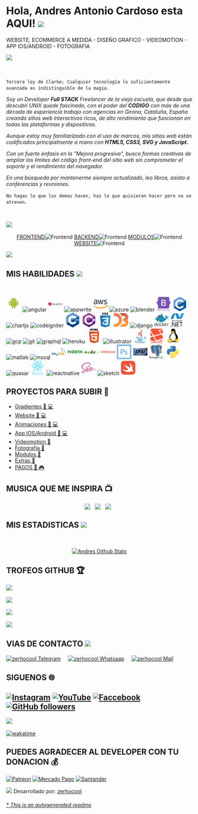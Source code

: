 # Hola, Andres Antonio Cardoso esta AQUI! <img src="https://raw.githubusercontent.com/nixin72/nixin72/master/wave.gif" width="50px"></img>

WEBSITE, ECOMMERCE A MEDIDA - DISEÑO GRAFICO - VIDEOMOTION - APP IOS/ANDROID - FOTOGRAFIA

<img src="https://readme-typing-svg.herokuapp.com?vCenter=true&width=500&lines=Desarrollo+de+proyectos+a+medida+Website;Developer+Python+HTML+CSS+JS+con+10+Años+de+experiencia." height="50"/>

</p>

<br>

`Tercera ley de Clarke; Cualquier tecnología lo suficientemente avanzada es indistinguible de la magia.`<br>

<em> Soy un Developer **Full STACK** Freelancer de la vieja escuela, que desde que descubri UNIX quede fascinado, con el poder del **CODIGO** con más de una década de experiencia trabajo con agencias en Girona, Cataluña, España creando sitios web interactivos ricos, de alto rendimiento que funcionan en todas las plataformas y dispositivos.</em>

<em> Aunque estoy muy familiarizado con el uso de marcos, mis sitios web están codificados principalmente a mano con **HTML5, CSS3, SVG y JavaScript.**

Con un fuerte énfasis en la "Mejora progresiva", busco formas creativas de ampliar los límites del código front-end del sitio web sin comprometer el soporte y el rendimiento del navegador.

En una búsqueda por mantenerme siempre actualizado, leo libros, asisto a conferencias y reuniones.</em>

`No hagas lo que los demas hacen, haz lo que quisieran hacer pero no se atreven.`<br>


<br>

<img src="https://user-images.githubusercontent.com/73097560/115834477-dbab4500-a447-11eb-908a-139a6edaec5c.gif"></a>
<p align="center">
<a href="https://github.com/zerhocool">FRONTEND</a><img src="https://www.vectorlogo.zone/logos/devto/devto-icon.svg" alt="Frontend" width="40" height="40"/>
<a href="https://github.com/zerhocool">BACKEND</a><img src="https://www.vectorlogo.zone/logos/apache/apache-icon.svg" alt="Frontend" width="40" height="40"/>
<a href="https://github.com/zerhocool">MODULOS</a><img src="https://www.vectorlogo.zone/logos/dartlang/dartlang-icon.svg" alt="Frontend" width="40" height="40"/>
<a href="https://github.com/zerhocool">WEBSITE</a><img src="https://www.vectorlogo.zone/logos/segment/segment-icon.svg" alt="Frontend" width="40" height="40"/>
</p>
<img src="https://user-images.githubusercontent.com/73097560/115834477-dbab4500-a447-11eb-908a-139a6edaec5c.gif"></a>

<br>


## MIS HABILIDADES <img src="https://media2.giphy.com/media/QssGEmpkyEOhBCb7e1/giphy.gif?cid=ecf05e47a0n3gi1bfqntqmob8g9aid1oyj2wr3ds3mg700bl&rid=giphy.gif" width="50px">
<br>

<p align="left"> <img src="https://raw.githubusercontent.com/devicons/devicon/master/icons/android/android-original-wordmark.svg" alt="android" width="40" height="40"/> </a> <img src="https://angular.io/assets/images/logos/angular/angular.svg" alt="angular" width="40" height="40"/> </a> <img src="https://raw.githubusercontent.com/devicons/devicon/master/icons/angularjs/angularjs-original-wordmark.svg" alt="angularjs" width="40" height="40"/> </a> <img src="https://www.vectorlogo.zone/logos/appwriteio/appwriteio-icon.svg" alt="appwrite" width="40" height="40"/> </a> <img src="https://raw.githubusercontent.com/devicons/devicon/master/icons/amazonwebservices/amazonwebservices-original-wordmark.svg" alt="aws" width="40" height="40"/> </a> <img src="https://www.vectorlogo.zone/logos/microsoft_azure/microsoft_azure-icon.svg" alt="azure" width="40" height="40"/> </a> <img src="https://download.blender.org/branding/community/blender_community_badge_white.svg" alt="blender" width="40" height="40"/> </a> <img src="https://raw.githubusercontent.com/devicons/devicon/master/icons/bootstrap/bootstrap-plain-wordmark.svg" alt="bootstrap" width="40" height="40"/> </a> <img src="https://raw.githubusercontent.com/devicons/devicon/master/icons/c/c-original.svg" alt="c" width="40" height="40"/> </a> <img src="https://www.chartjs.org/media/logo-title.svg" alt="chartjs" width="40" height="40"/> </a> <img src="https://cdn.worldvectorlogo.com/logos/codeigniter.svg" alt="codeigniter" width="40" height="40"/> </a> <img src="https://raw.githubusercontent.com/devicons/devicon/master/icons/cplusplus/cplusplus-original.svg" alt="cplusplus" width="40" height="40"/> </a> <img src="https://raw.githubusercontent.com/devicons/devicon/master/icons/csharp/csharp-original.svg" alt="csharp" width="40" height="40"/> </a> <img src="https://raw.githubusercontent.com/devicons/devicon/master/icons/css3/css3-original-wordmark.svg" alt="css3" width="40" height="40"/> </a> <img src="https://raw.githubusercontent.com/devicons/devicon/master/icons/d3js/d3js-original.svg" alt="d3js" width="40" height="40"/> </a> <img src="https://cdn.worldvectorlogo.com/logos/django.svg" alt="django" width="40" height="40"/> </a> <img src="https://raw.githubusercontent.com/devicons/devicon/master/icons/docker/docker-original-wordmark.svg" alt="docker" width="40" height="40"/> <img src="https://raw.githubusercontent.com/devicons/devicon/master/icons/dot-net/dot-net-original-wordmark.svg" alt="dotnet" width="40" height="40"/> </a> <img src="https://www.vectorlogo.zone/logos/google_cloud/google_cloud-icon.svg" alt="gcp" width="40" height="40"/> </a> <img src="https://www.vectorlogo.zone/logos/git-scm/git-scm-icon.svg" alt="git" width="40" height="40"/> </a> <img src="https://www.vectorlogo.zone/logos/graphql/graphql-icon.svg" alt="graphql" width="40" height="40"/> </a> <img src="https://www.vectorlogo.zone/logos/heroku/heroku-icon.svg" alt="heroku" width="40" height="40"/> </a> <img src="https://raw.githubusercontent.com/devicons/devicon/master/icons/html5/html5-original-wordmark.svg" alt="html5" width="40" height="40"/> <img src="https://www.vectorlogo.zone/logos/adobe_illustrator/adobe_illustrator-icon.svg" alt="illustrator" width="40" height="40"/> </a> <img src="https://raw.githubusercontent.com/devicons/devicon/master/icons/java/java-original.svg" alt="java" width="40" height="40"/> </a> <img src="https://raw.githubusercontent.com/devicons/devicon/master/icons/laravel/laravel-plain-wordmark.svg" alt="laravel" width="40" height="40"/> </a> <img src="https://raw.githubusercontent.com/devicons/devicon/master/icons/linux/linux-original.svg" alt="linux" width="40" height="40"/> </a> <img src="https://upload.wikimedia.org/wikipedia/commons/2/21/Matlab_Logo.png" alt="matlab" width="40" height="40"/> <img src="https://www.svgrepo.com/show/303229/microsoft-sql-server-logo.svg" alt="mssql" width="40" height="40"/> </a> <img src="https://raw.githubusercontent.com/devicons/devicon/master/icons/mysql/mysql-original-wordmark.svg" alt="mysql" width="40" height="40"/> </a> <img src="https://raw.githubusercontent.com/devicons/devicon/master/icons/nginx/nginx-original.svg" alt="nginx" width="40" height="40"/> </a> <img src="https://raw.githubusercontent.com/devicons/devicon/master/icons/nodejs/nodejs-original-wordmark.svg" alt="nodejs" width="40" height="40"/> </a> <img src="https://raw.githubusercontent.com/devicons/devicon/master/icons/oracle/oracle-original.svg" alt="oracle" width="40" height="40"/> </a> <img src="https://raw.githubusercontent.com/devicons/devicon/master/icons/photoshop/photoshop-line.svg" alt="photoshop" width="40" height="40"/> </a> <img src="https://raw.githubusercontent.com/devicons/devicon/master/icons/php/php-original.svg" alt="php" width="40" height="40"/> </a> <img src="https://raw.githubusercontent.com/devicons/devicon/master/icons/postgresql/postgresql-original-wordmark.svg" alt="postgresql" width="40" height="40"/> </a> <img src="https://raw.githubusercontent.com/devicons/devicon/master/icons/python/python-original.svg" alt="python" width="40" height="40"/> </a> <img src="https://cdn.quasar.dev/logo/svg/quasar-logo.svg" alt="quasar" width="40" height="40"/> </a> <img src="https://raw.githubusercontent.com/devicons/devicon/master/icons/react/react-original-wordmark.svg" alt="react" width="40" height="40"/> </a> <img src="https://reactnative.dev/img/header_logo.svg" alt="reactnative" width="40" height="40"/> </a> <img src="https://raw.githubusercontent.com/devicons/devicon/master/icons/sass/sass-original.svg" alt="sass" width="40" height="40"/> </a> <img src="https://www.vectorlogo.zone/logos/sketchapp/sketchapp-icon.svg" alt="sketch" width="40" height="40"/> </a> </a> <img src="https://raw.githubusercontent.com/devicons/devicon/master/icons/swift/swift-original.svg" alt="swift" width="40" height="40"/> </a> </p>
</p>
</p>


## PROYECTOS PARA SUBIR :link:
- [Gradientes  🤖 💻](https://github.com/zerhocool/zerhocool) 
- [Website  🤖 💻](https://github.com/zerhocool/zerhocool) 
- [Animaciones  🤖 💻](https://github.com/zerhocool/zerhocool) 
- [App IOS/Android  🤖 💻](https://github.com/zerhocool/zerhocool) 
- [Videomotion  🤖](https://github.com/zerhocool/zerhocool) 
- [Fotografia 🤖](https://github.com/zerhocool/zerhocool) 
- [Modulos 🤖](https://github.com/zerhocool/zerhocool) 
- [Extras 🤖](https://github.com/zerhocool/zerhocool) 
- [PAGOS 🤖 🎮](https://github.com/zerhocool/zerhocool) 




## MUSICA QUE ME INSPIRA 📺
<p align="center"><a href="https://www.youtube.com/watch?v=or047P2NOjc" target="blank"><img align="center" width="200px" src="https://i.ytimg.com/vi/or047P2NOjc/hqdefault.jpg?sqp=-oaymwEjCNACELwBSFryq4qpAxUIARUAAAAAGAElAADIQj0AgKJDeAE=&rs=AOn4CLBn-SLFQ2CqC2-qzl5daHS-Mu2AZA"/></a>&nbsp;&nbsp;
<a href="https://www.youtube.com/watch?v=RbJg7YLqJk8" target="blank"><img align="center" width="200px" src="https://i.ytimg.com/vi/RbJg7YLqJk8/hqdefault.jpg?sqp=-oaymwEjCNACELwBSFryq4qpAxUIARUAAAAAGAElAADIQj0AgKJDeAE=&rs=AOn4CLCVDKL6v32wnUCY5-idSc7RBUNHyA"/></a>&nbsp;&nbsp;
<a href="https://www.youtube.com/watch?v=P80jClbpHZg" target="blank"><img align="center" width="200px" src="https://i.ytimg.com/vi/P80jClbpHZg/hqdefault.jpg?sqp=-oaymwEjCNACELwBSFryq4qpAxUIARUAAAAAGAElAADIQj0AgKJDeAE=&rs=AOn4CLADY3A6T0TqnvZMQEDgWRsCW9Uyew"/></a>&nbsp;&nbsp;
</p>

## MIS ESTADISTICAS <img src="https://media0.giphy.com/media/cNZqrH5IzOG0xrlWks/giphy.gif?cid=ecf05e47map255q427en9uprqc1sb0unjq5k4fnqg5pmhhs4&rid=giphy.gif&ct=s" width="50px">
<br>


<p align="center">
<a href="#user-30538313-pinned-items-reorder-form">
<img align="center" src="https://github-readme-stats.vercel.app/api?username=zerhocool&bg_color=30,e96443,904e95&title_color=fff&text_color=fff" alt="Andres Github Stats"/>
</a>
</p>
</p>
</p>

## TROFEOS GITHUB 🏆  
![](https://github-profile-trophy.vercel.app/?username=zerhocool&theme=radical&no-frame=false&no-bg=false&margin-w=4)



![](https://github-readme-streak-stats.herokuapp.com/?user=zerhocool&theme=radical&hide_border=false)<br/>
</p> 


![](https://github-readme-stats.vercel.app/api/top-langs/?username=zerhocool&theme=radical&hide_border=false&include_all_commits=true&count_private=true&layout=compact)

<img src="https://user-images.githubusercontent.com/73097560/115834477-dbab4500-a447-11eb-908a-139a6edaec5c.gif"></a>


## VIAS DE CONTACTO <img src="https://raw.githubusercontent.com/nixin72/nixin72/master/wave.gif" width="50px"></img>
<a href="https://t.me/zerhocool" target="blank">
<img align="center" width="50px" alt="zerhocool Telegram" src="https://www.vectorlogo.zone/logos/telegram/telegram-icon.svg"/></a> &nbsp; &nbsp;
<a href="https://api.whatsapp.com/send?phone=5491132578591&text=Hola,%20en%20qu%C3%A9%20podemos%20ayudarte?" target="blank">
<img align="center" width="50px" alt="zerhocool Whatsaap" src="https://www.vectorlogo.zone/logos/whatsapp/whatsapp-icon.svg"/></a> &nbsp; &nbsp;
<a href="info@zerhocool.com" target="blank">
<img align="center" width="50px" alt="zerhocool Mail" src="https://www.vectorlogo.zone/logos/mailgun/mailgun-icon.svg"/></a> &nbsp; &nbsp;



## SIGUENOS 🌐
[![Instagram](https://img.shields.io/badge/Instagram-%23E4405F.svg?logo=Instagram&logoColor=white)](https://instagram.com/zerhocool) [![YouTube](https://img.shields.io/badge/YouTube-%23FF0000.svg?logo=YouTube&logoColor=white)](https:///www.youtube.com/channel/UCF7OXKafrsxrS1PFAdYRFTw) [![Faccebook](https://img.shields.io/badge/Facebook-%23E4405F.svg?logo=Facebook&logoColor=white)](https://faceboock.com/zerhocool) [![GitHub followers](https://img.shields.io/github/followers/zerhocool.svg?style=social&label=Followers)](https://github.com/zerhocool?tab=followers)
---
[![](https://visitcount.itsvg.in/api?id=zerhocool&icon=8&color=0)](https://visitcount.itsvg.in)

[![wakatime](https://wakatime.com/badge/user/2cd63de2-230b-4e9f-88d4-54d9ea9b43a5.svg)](https://wakatime.com/@2cd63de2-230b-4e9f-88d4-54d9ea9b43a5)


## PUEDES AGRADECER AL DEVELOPER CON TU DONACION 💰
[![Patreon](https://img.shields.io/badge/Patreon-F96854?style=for-the-badge&logo=patreon&logoColor=white)](https://patreon.com/zerhocool) 
[![Mercado Pago](https://img.shields.io/badge/zerhocool.mp%20-ffdd00?style=for-the-badge&logo=ko-fi&fee&logoColor=black)](https://mercadopago.com.ar) [![Santander](https://img.shields.io/badge/Santander-F16061?style=for-the-badge&logo=ko-fi&logoColor=white)](https://santander.com.ar) 
  
   
<img src="https://user-images.githubusercontent.com/73097560/115834477-dbab4500-a447-11eb-908a-139a6edaec5c.gif"></a>
Desarrollado por: [zerhocool](https://github.com/zerhocool)  


###### [* This is an autogenerated readme](https://github.com/zerhocool/zerhoocol/tree/master/ReadmeGenerator)





